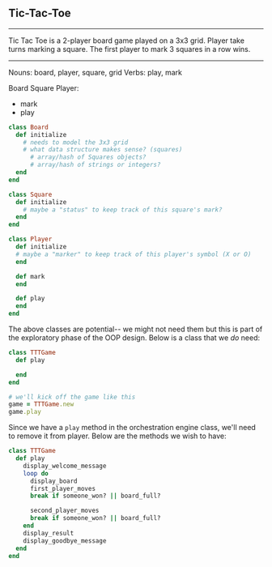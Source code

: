 ## Tic-Tac-Toe
---

Tic Tac Toe is a 2-player board game played on a 3x3 grid.
Player take turns marking a square. The first player to mark
3 squares in a row wins.

---

Nouns: board, player, square, grid
Verbs: play, mark

Board
Square
Player:
  - mark
  - play

```ruby
class Board
  def initialize
    # needs to model the 3x3 grid
    # what data structure makes sense? (squares)
      # array/hash of Squares objects?
      # array/hash of strings or integers?
  end
end

class Square
  def initialize
    # maybe a "status" to keep track of this square's mark?
  end
end

class Player
  def initialize
  # maybe a "marker" to keep track of this player's symbol (X or O)
  end

  def mark
  end

  def play
  end
end
```

The above classes are potential-- we might not need them but this is part of the exploratory phase of the OOP design. Below is a class that we _do_ need:

```ruby
class TTTGame
  def play

  end
end

# we'll kick off the game like this
game = TTTGame.new
game.play
```

Since we have a `play` method in the orchestration engine class, we'll need to remove it from player. Below are the methods we wish to have:

```ruby
class TTTGame
  def play
    display_welcome_message
    loop do
      display_board
      first_player_moves
      break if someone_won? || board_full?

      second_player_moves
      break if someone_won? || board_full?
    end
    display_result
    display_goodbye_message
  end
end
```